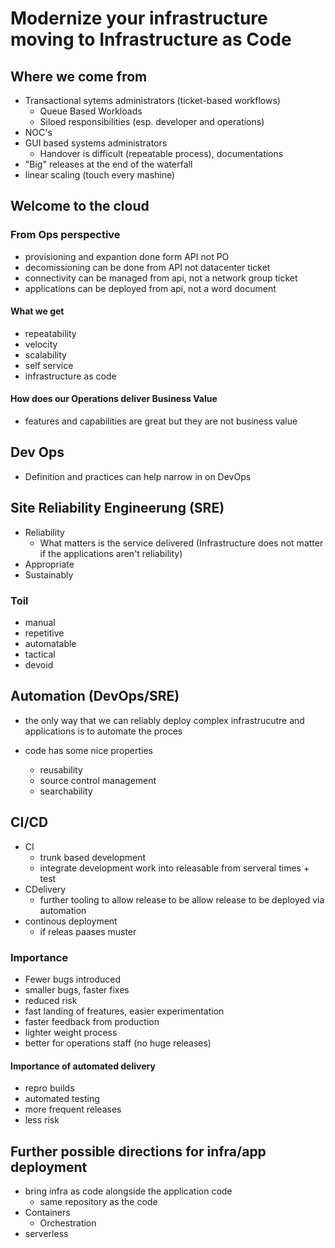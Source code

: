 # Modernize your infrastructure moving to Infrastructure as Code

## Where we come from

- Transactional sytems administrators (ticket-based workflows)
  - Queue Based Workloads
  - Siloed responsibilities (esp. developer and operations)
- NOC's
- GUI based systems administrators
  - Handover is difficult (repeatable process), documentations
- "Big" releases at the end of the waterfall
- linear scaling (touch every mashine)

## Welcome to the cloud

### From Ops perspective

- provisioning and expantion done form API not PO
- decomissioning can be done from API not datacenter ticket
- connectivity can be managed from api, not a network group ticket
- applications can be deployed from api, not a word document

#### What we get

- repeatability
- velocity
- scalability
- self service
- infrastructure as code

#### How does our Operations deliver Business Value

- features and capabilities are great but they are not business value

## Dev Ops

- Definition and practices can help narrow in on DevOps

## Site Reliability Engineerung (SRE)

- Reliability
  - What matters is the service delivered (Infrastructure does not matter if the applications aren't reliability)
- Appropriate
- Sustainably

### Toil

- manual
- repetitive
- automatable
- tactical
- devoid

## Automation (DevOps/SRE)

- the only way that we can reliably deploy complex infrastrucutre and applications is to automate the proces

- code has some nice properties
  - reusability
  - source control management
  - searchability

## CI/CD

- CI
  - trunk based development
  - integrate development work into releasable from serveral times + test
- CDelivery
  - further tooling to allow release to be allow release to be deployed via automation
- continous deployment
  - if releas paases muster

### Importance

- Fewer bugs introduced
- smaller bugs, faster fixes
- reduced risk
- fast landing of freatures, easier experimentation
- faster feedback from production
- lighter weight process
- better for operations staff (no huge releases)

#### Importance of automated delivery

- repro builds
- automated testing
- more frequent releases
- less risk

## Further possible directions for infra/app deployment

- bring infra as code alongside the application code
  - same repository as the code
- Containers
  - Orchestration
- serverless 
